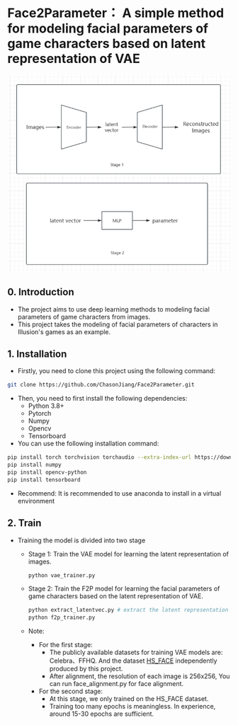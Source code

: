 # Face2Parameter： A simple method for modeling facial parameters of game characters based on latent representation of VAE
![architecture](assets/arch.jpg)

## 0. Introduction
- The project aims to use deep learning methods to modeling facial parameters of game characters from images.
- This project takes the modeling of facial parameters of characters in Illusion's games as an example.

## 1. Installation
- Firstly, you need to clone this project using the following command:
```bash
git clone https://github.com/ChasonJiang/Face2Parameter.git
```
- Then, you need to first install the following dependencies:
	- Python 3.8+ 
	- Pytorch
	- Numpy 
	- Opencv
	- Tensorboard
- You can use the following installation command:
```bash
pip install torch torchvision torchaudio --extra-index-url https://download.pytorch.org/whl/cu118
pip install numpy
pip install opencv-python
pip install tensorboard
```
- Recommend: It is recommended to use anaconda to install in a virtual environment

## 2. Train
- Training the model is divided into two stage
    - Stage 1: Train the VAE model for learning the latent representation of images. 
  
        ```python
        python vae_trainer.py
        ```
    - Stage 2: Train the F2P model for learning the facial parameters of game characters based on the latent representation of VAE.
  
        ```python
        python extract_latentvec.py # extract the latent representation of images
        python f2p_trainer.py
        ```
    - Note:
        - For the first stage:
          - The publicly available datasets for training VAE models are: Celebra、FFHQ. And the dataset [HS_FACE](https://pan.baidu.com/s/1yPftN5rmtY5QDF7G2RjN4A?pwd=p8qd) independently produced by this project.
          - After alignment, the resolution of each image is 256x256, You can run face_alignment.py for face alignment.
        - For the second stage:
          - At this stage, we only trained on the HS_FACE dataset.
          - Training too many epochs is meaningless. In experience, around 15-30 epochs are sufficient.
